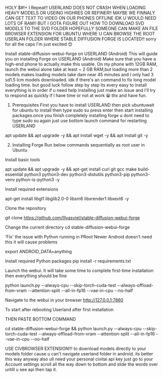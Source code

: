 HOLY $#!+ I Repeat!! USERLAND DOES NOT CRASH WHEN LOADING HEAVY MODELS OR USEING HIGHRES OR REFINER!! MAYBE WE FINNALY CAN GET TEXT TO VIDEO ON OUR PHONES OFFLINE IDK U WOULD NEED LOTS OF RAM!! BUT I GOTA FIGURE OUT HOW TO DOWNLOAD SVD MODELS TO THE SVD FOLDER HOPEFULLY SOMEONE CAN MAKE AN FILE BROWSER EXTENSION FOR UBUNTU WHERE U CAN BROWSE THE ROOT USERLAN FOLDER WHERE STABLE DIFFUSION FORGE IS LOCATED!! sorry for all the caps I'm just excited 😊 




Install stable-diffusion-webui-forge on USERLAND (Android)
This will guide you on installing Forge on USERLAND (Android) Make sure that you have a high-end phone to actually make this usable. On my phone with 12GB RAM, launch the webui alone take at least ~ 2 GB RAM,but loading more than 2 models makes loading models take dam near 45 minutes and I only had 3 sd1.5 lcm models downloaded. idk if there's an command to fix long model loading time. but good luck
follow step by step its every easy to install everything is in order if u need help installing just make an issue and I'll try to respond as quickly if I have time or not at work 😀 thx and have fun.


1. Prerequisites
First you have to install USERLAND then pick ubuntuwait for ubuntu to install then type sudo su press enter then start installing packages.once you finish completely installing forge u dont need to type sudo su again just use bottom launch command for restarting USERLAND 


apt update && apt upgrade -y &&
apt install wget -y && apt install git -y

2. Installing Forge
Run below commands sequentially as root user in Ubuntu

Install basic tools

apt update && apt upgrade -y && apt-get install curl git gcc make build-essential python3 python3-dev python3-distutils python3-pip python3-venv python-is-python3 -y 

Install required extensions

apt-get install libgl1 libglib2.0-0 libsm6 libxrender1 libxext6 -y

Clone the repository

git clone https://github.com/lllyasviel/stable-diffusion-webui-forge



Change the current directory
cd stable-diffusion-webui-forge


'Fix' the issue with Python running in PRoot
Newer Android doesn't need this it will cause problems

export ANDROID_DATA=anything 

Install required Python packages
pip install -r requirements.txt 

Launch the webui. It will take some time to complete first-time installation then everything should be fine

python launch.py --always-cpu --skip-torch-cuda-test --always-offload-from-vram --attention-split --all-in-fp16 --vae-in-cpu --no-half


Navigate to the webui in your browser
http://127.0.0.1:7860 

To start after rebooting Userland after first installation 

THEN PASTE BOTTOM COMMAND 

cd stable-diffusion-webui-forge && python launch.py --always-cpu --skip-torch-cuda-test --always-offload-from-vram --attention-split --all-in-fp16 --vae-in-cpu --no-half






USE CIVBROWSER EXTENSION!!!
to download models directly to your models folder cause u can't navigate userland folder in android.
its better this way anyway also ull need your personal civitai api key
just go to your Account settings scroll all the way down to bottom and slide the words over untill u see api then tap it.
